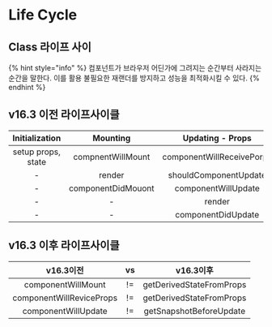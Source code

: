 # Life Cycle

## Class 라이프 사이

{% hint style="info" %}
컴포넌트가 브라우저 어딘가에 그려지는 순간부터 사라지는 순간을 말한다. 이를 활용 불필요한 재랜더를 방지하고 성능을 최적화시킬 수 있다.
{% endhint %}

## v16.3 이전 라이프사이클

|   Initialization   |      Mounting      |      Updating - Props     |   Updating - States   |      Unmounting      |
| :----------------: | :----------------: | :-----------------------: | :-------------------: | :------------------: |
| setup props, state |  compnentWillMount | componentWillReceivePorps |           -           | componentWillUnmount |
|          -         |       render       |   shouldComponentUpdate   | shouldComponentUpdate |           -          |
|          -         | componentDidMouont |    componentWillUpdate    |  componentWillUpdate  |           -          |
|          -         |          -         |           render          |         render        |           -          |
|          -         |          -         |     componentDidUpdate    |   componentDidUpdate  |           -          |

## v16.3 이후 라이프사이클

|          v16.3이전         |  vs |          v16.3이후         |
| :----------------------: | :-: | :----------------------: |
|    componentWillMount    |  != | getDerivedStateFromProps |
| componentWillReviceProps |  != | getDerivedStateFromProps |
|    componentWillUpdate   |  != |  getSnapshotBeforeUpdate |
